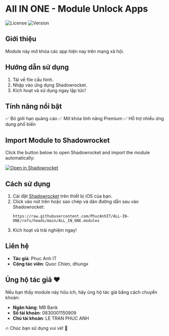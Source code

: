 # All IN ONE - Module Unlock Apps

![License](https://img.shields.io/badge/license-MIT-green) ![Version](https://img.shields.io/badge/version-1.0-blue)

## Giới thiệu
Module này mở khóa các app hiện nay trên mạng xã hội.

## Hướng dẫn sử dụng
1. Tải về file cấu hình.
2. Nhập vào ứng dụng Shadowrocket.
3. Kích hoạt và sử dụng ngay lập tức!

## Tính năng nổi bật
✅ Bỏ giới hạn quảng cáo
✅ Mở khóa tính năng Premium
✅ Hỗ trợ nhiều ứng dụng phổ biến

## Import Module to Shadowrocket
Click the button below to open Shadowrocket and import the module automatically:

[![Open in Shadowrocket](https://img.shields.io/badge/Open%20in-Shadowrocket-blue)](shadowrocket://add/sub?url=https://raw.githubusercontent.com/PhucAnhIT/ALL-IN-ONE/refs/heads/main/ALL_IN_ONE.modules)

## Cách sử dụng
1. Cài đặt [Shadowrocket](https://apps.apple.com/us/app/shadowrocket/id932747118) trên thiết bị iOS của bạn.
2. Click vào nút trên hoặc sao chép và dán đường dẫn sau vào Shadowrocket:
   ```
   https://raw.githubusercontent.com/PhucAnhIT/ALL-IN-ONE/refs/heads/main/ALL_IN_ONE.modules
   ```
3. Kích hoạt và trải nghiệm ngay!

## Liên hệ
- **Tác giả**: Phuc Anh IT
- **Cộng tác viên**: Quoc Chien, dhungx

## Ủng hộ tác giả ❤️
Nếu bạn thấy module này hữu ích, hãy ủng hộ tác giả bằng cách chuyển khoản:
- **Ngân hàng**: MB Bank
- **Số tài khoản**: 0830001150909
- **Chủ tài khoản**: LE TRAN PHUC ANH

🔥 Chúc bạn sử dụng vui vẻ! 🚀

